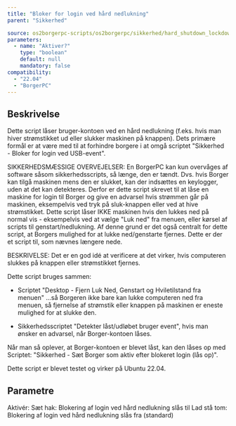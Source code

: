 ```yaml
---
title: "Bloker for login ved hård nedlukning"
parent: "Sikkerhed"

source: os2borgerpc-scripts/os2borgerpc/sikkerhed/hard_shutdown_lockdown.sh
parameters:
  - name: "Aktiver?"
    type: "boolean"
    default: null
    mandatory: false
compatibility:  
  - "22.04"
  - "BorgerPC"
---
```


## Beskrivelse
Dette script låser bruger-kontoen ved en hård nedlukning (f.eks. hvis man hiver strømstikket ud eller slukker maskinen på knappen).
Dets primære formål er at være med til at forhindre borgere i at omgå scriptet "Sikkerhed - Bloker for login ved USB-event".

SIKKERHEDSMÆSSIGE OVERVEJELSER:
En BorgerPC kan kun overvåges af software såsom sikkerhedsscripts, så længe, den er tændt.
Dvs. hvis Borger kan tilgå maskinen mens den er slukket, kan der indsættes en keylogger, uden at det kan detekteres.
Derfor er dette script skrevet til at låse en maskine for login til Borger og give en advarsel hvis strømmen går på maskinen, eksempelvis ved tryk på sluk-knappen eller ved at hive strømstikket.
Dette script låser IKKE maskinen hvis den lukkes ned på normal vis - eksempelvis ved at vælge "Luk ned" fra menuen, eller kørsel af scripts til genstart/nedlukning.
Af denne grund er det også centralt for dette script, at Borgers mulighed for at lukke ned/genstarte fjernes. Dette er der et script til, som nævnes længere nede.

BESKRIVELSE:
Det er en god idé at verificere at det virker, hvis computeren slukkes på knappen eller strømstikket fjernes.

Dette script bruges sammen:

- Scriptet "Desktop - Fjern Luk Ned, Genstart og Hviletilstand fra menuen"
...så Borgeren ikke bare kan lukke computeren ned fra menuen, så fjernelse af strømstik eller knappen på maskinen er eneste mulighed for at slukke den.

- Sikkerhedsscriptet "Detekter låst/udløbet bruger event", hvis man ønsker en advarsel, når Borger-kontoen låses.

Når man så oplever, at Borger-kontoen er blevet låst, kan den låses op med Scriptet:
"Sikkerhed - Sæt Borger som aktiv efter blokeret login (lås op)".

Dette script er blevet testet og virker på Ubuntu 22.04.

## Parametre
Aktivér:
  Sæt hak: Blokering af login ved hård nedlukning slås til
  Lad stå tom: Blokering af login ved hård nedlukning slås fra (standard)

